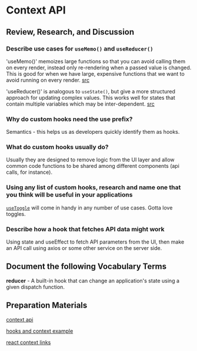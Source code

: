 # Context API

## Review, Research, and Discussion

### Describe use cases for `useMemo()` and `useReducer()`

'useMemo()' memoizes large functions so that you can avoid calling them on every render, instead only re-rendering when a passed value is changed. This is good for when we have large, expensive functions that we want to avoid running on every render. [src](https://usehooks.com/useMemo/)

'useReducer()' is analogous to `useState()`, but give a more structured approach for updating complex values. This works well for states that contain multiple variables which may be inter-dependent. [src](https://www.react.express/hooks/usereducer)

### Why do custom hooks need the use prefix?

Semantics - this helps us as developers quickly identify them as hooks.

### What do custom hooks usually do?

Usually they are designed to remove logic from the UI layer and allow common code functions to be shared among different components (api calls, for instance).

### Using any list of custom hooks, research and name one that you think will be useful in your applications

[`useToggle`](https://usehooks.com/useToggle/) will come in handy in any number of use cases. Gotta love toggles.

### Describe how a hook that fetches API data might work

Using state and useEffect to fetch API parameters from the UI, then make an API call using axios or some other service on the server side.

## Document the following Vocabulary Terms

**reducer** - A built-in hook that can change an application's state using a given dispatch function.

## Preparation Materials

[context api](https://reactjs.org/docs/context.html)

[hooks and context example](https://medium.com/swlh/snackbars-in-react-an-exercise-in-hooks-and-context-299b43fd2a2b)

[react context links](https://github.com/diegohaz/awesome-react-context)
